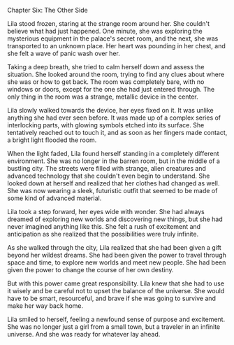 Chapter Six: The Other Side

Lila stood frozen, staring at the strange room around her. She couldn't believe what had just happened. One minute, she was exploring the mysterious equipment in the palace's secret room, and the next, she was transported to an unknown place. Her heart was pounding in her chest, and she felt a wave of panic wash over her.

Taking a deep breath, she tried to calm herself down and assess the situation. She looked around the room, trying to find any clues about where she was or how to get back. The room was completely bare, with no windows or doors, except for the one she had just entered through. The only thing in the room was a strange, metallic device in the center.

Lila slowly walked towards the device, her eyes fixed on it. It was unlike anything she had ever seen before. It was made up of a complex series of interlocking parts, with glowing symbols etched into its surface. She tentatively reached out to touch it, and as soon as her fingers made contact, a bright light flooded the room.

When the light faded, Lila found herself standing in a completely different environment. She was no longer in the barren room, but in the middle of a bustling city. The streets were filled with strange, alien creatures and advanced technology that she couldn't even begin to understand. She looked down at herself and realized that her clothes had changed as well. She was now wearing a sleek, futuristic outfit that seemed to be made of some kind of advanced material.

Lila took a step forward, her eyes wide with wonder. She had always dreamed of exploring new worlds and discovering new things, but she had never imagined anything like this. She felt a rush of excitement and anticipation as she realized that the possibilities were truly infinite.

As she walked through the city, Lila realized that she had been given a gift beyond her wildest dreams. She had been given the power to travel through space and time, to explore new worlds and meet new people. She had been given the power to change the course of her own destiny.

But with this power came great responsibility. Lila knew that she had to use it wisely and be careful not to upset the balance of the universe. She would have to be smart, resourceful, and brave if she was going to survive and make her way back home.

Lila smiled to herself, feeling a newfound sense of purpose and excitement. She was no longer just a girl from a small town, but a traveler in an infinite universe. And she was ready for whatever lay ahead.
